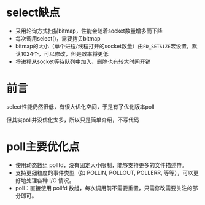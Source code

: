 # select缺点

- 采用轮询方式扫描bitmap，性能会随着socket数量增多而下降
- 每次调用select()，需要拷贝bitmap
- bitmap的大小（单个进程/线程打开的socket数量）由`FD_SETSIZE`宏设置，默认1024个，可以修改，但是效率将更低
- 将进程从socket等待队列中加入、删除也有较大时间开销

# 前言

select性能仍然很低，有很大优化空间，于是有了优化版本poll

但其实poll并没优化太多，所以只是简单介绍，不写代码

# poll主要优化点

- 使用动态数组 pollfd，没有固定大小限制，能够支持更多的文件描述符。
- 支持更细粒度的事件类型（如 POLLIN, POLLOUT, POLLERR, 等等），可以更好地处理各种 I/O 情况。
- poll：直接使用 pollfd 数组，每次调用前不需要重置，只需修改需要关注的部分即可。
